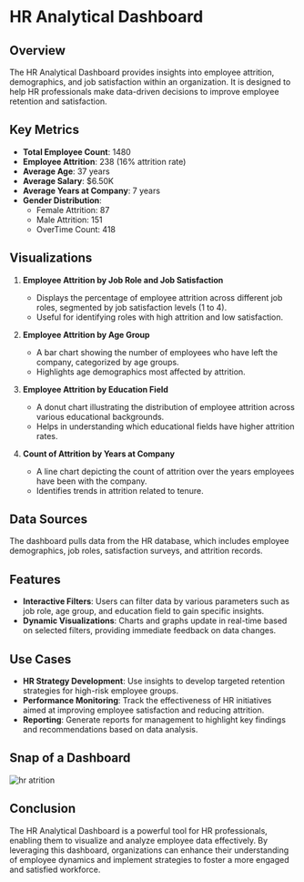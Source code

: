 # HR Analytical Dashboard

## Overview
The HR Analytical Dashboard provides insights into employee attrition, demographics, and job satisfaction within an organization. It is designed to help HR professionals make data-driven decisions to improve employee retention and satisfaction.

## Key Metrics
- **Total Employee Count**: 1480
- **Employee Attrition**: 238 (16% attrition rate)
- **Average Age**: 37 years
- **Average Salary**: $6.50K
- **Average Years at Company**: 7 years
- **Gender Distribution**:
  - Female Attrition: 87
  - Male Attrition: 151
  - OverTime Count: 418

## Visualizations
1. **Employee Attrition by Job Role and Job Satisfaction**
   - Displays the percentage of employee attrition across different job roles, segmented by job satisfaction levels (1 to 4).
   - Useful for identifying roles with high attrition and low satisfaction.

2. **Employee Attrition by Age Group**
   - A bar chart showing the number of employees who have left the company, categorized by age groups.
   - Highlights age demographics most affected by attrition.

3. **Employee Attrition by Education Field**
   - A donut chart illustrating the distribution of employee attrition across various educational backgrounds.
   - Helps in understanding which educational fields have higher attrition rates.

4. **Count of Attrition by Years at Company**
   - A line chart depicting the count of attrition over the years employees have been with the company.
   - Identifies trends in attrition related to tenure.

## Data Sources
The dashboard pulls data from the HR database, which includes employee demographics, job roles, satisfaction surveys, and attrition records.

## Features
- **Interactive Filters**: Users can filter data by various parameters such as job role, age group, and education field to gain specific insights.
- **Dynamic Visualizations**: Charts and graphs update in real-time based on selected filters, providing immediate feedback on data changes.

## Use Cases
- **HR Strategy Development**: Use insights to develop targeted retention strategies for high-risk employee groups.
- **Performance Monitoring**: Track the effectiveness of HR initiatives aimed at improving employee satisfaction and reducing attrition.
- **Reporting**: Generate reports for management to highlight key findings and recommendations based on data analysis.

## Snap of a Dashboard
![hr atrition](https://github.com/user-attachments/assets/9dabc68c-c1db-402c-9e07-f8a82169cc3a)


## Conclusion
The HR Analytical Dashboard is a powerful tool for HR professionals, enabling them to visualize and analyze employee data effectively. By leveraging this dashboard, organizations can enhance their understanding of employee dynamics and implement strategies to foster a more engaged and satisfied workforce.
